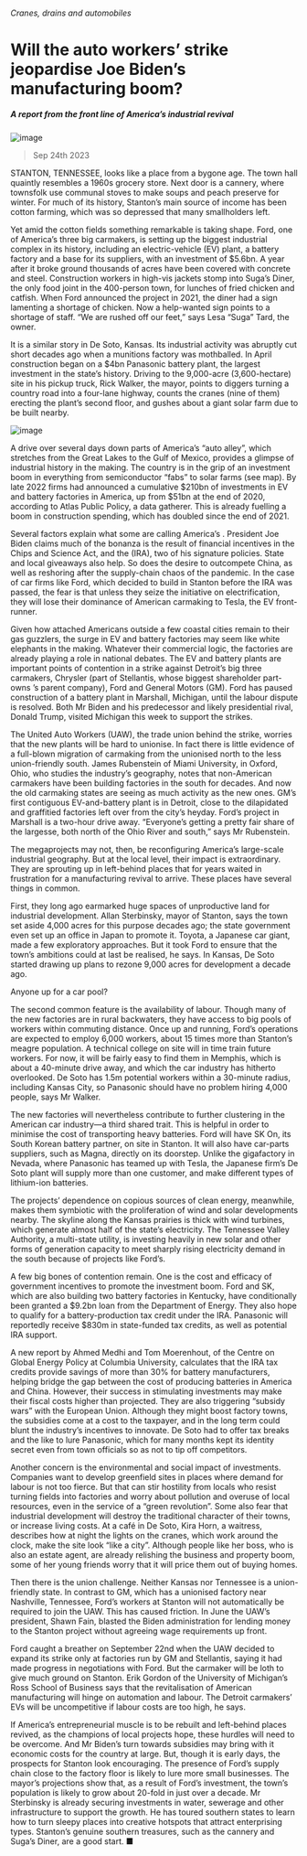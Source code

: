 ###### Cranes, drains and automobiles
# Will the auto workers’ strike jeopardise Joe Biden’s manufacturing boom? 
##### A report from the front line of America’s industrial revival 
![image](images/20230930_WBP003.jpg) 
> Sep 24th 2023 
STANTON, TENNESSEE, looks like a place from a bygone age. The town hall quaintly resembles a 1960s grocery store. Next door is a cannery, where townsfolk use communal stoves to make soups and peach preserve for winter. For much of its history, Stanton’s main source of income has been cotton farming, which was so depressed that many smallholders left. 
Yet amid the cotton fields something remarkable is taking shape. Ford, one of America’s three big carmakers, is setting up the biggest industrial complex in its history, including an electric-vehicle (EV) plant, a battery factory and a base for its suppliers, with an investment of $5.6bn. A year after it broke ground thousands of acres have been covered with concrete and steel. Construction workers in high-vis jackets stomp into Suga’s Diner, the only food joint in the 400-person town, for lunches of fried chicken and catfish. When Ford announced the project in 2021, the diner had a sign lamenting a shortage of chicken. Now a help-wanted sign points to a shortage of staff. “We are rushed off our feet,” says Lesa “Suga” Tard, the owner. 
It is a similar story in De Soto, Kansas. Its industrial activity was abruptly cut short decades ago when a munitions factory was mothballed. In April construction began on a $4bn Panasonic battery plant, the largest investment in the state’s history. Driving to the 9,000-acre (3,600-hectare) site in his pickup truck, Rick Walker, the mayor, points to diggers turning a country road into a four-lane highway, counts the cranes (nine of them) erecting the plant’s second floor, and gushes about a giant solar farm due to be built nearby. 
![image](images/20230930_EPM943.png) 

A drive over several days down parts of America’s “auto alley”, which stretches from the Great Lakes to the Gulf of Mexico, provides a glimpse of industrial history in the making. The country is in the grip of an investment boom in everything from semiconductor “fabs” to solar farms (see map). By late 2022 firms had announced a cumulative $210bn of investments in EV and battery factories in America, up from $51bn at the end of 2020, according to Atlas Public Policy, a data gatherer. This is already fuelling a boom in construction spending, which has doubled since the end of 2021. 
Several factors explain what some are calling America’s . President Joe Biden claims much of the bonanza is the result of financial incentives in the Chips and Science Act, and the  (IRA), two of his signature policies. State and local giveaways also help. So does the desire to outcompete China, as well as reshoring after the supply-chain chaos of the pandemic. In the case of car firms like Ford, which decided to build in Stanton before the IRA was passed, the fear is that unless they seize the initiative on electrification, they will lose their dominance of American carmaking to Tesla, the EV front-runner. 
Given how attached Americans outside a few coastal cities remain to their gas guzzlers, the surge in EV and battery factories may seem like white elephants in the making. Whatever their commercial logic, the factories are already playing a role in national debates. The EV and battery plants are important points of contention in a strike against Detroit’s big three carmakers, Chrysler (part of Stellantis, whose biggest shareholder part-owns ’s parent company), Ford and General Motors (GM). Ford has paused construction of a battery plant in Marshall, Michigan, until the labour dispute is resolved. Both Mr Biden and his predecessor and likely presidential rival, Donald Trump, visited Michigan this week to support the strikes. 
The United Auto Workers (UAW), the trade union behind the strike, worries that the new plants will be hard to unionise. In fact there is little evidence of a full-blown migration of carmaking from the unionised north to the less union-friendly south. James Rubenstein of Miami University, in Oxford, Ohio, who studies the industry’s geography, notes that non-American carmakers have been building factories in the south for decades. And now the old carmaking states are seeing as much activity as the new ones. GM’s first contiguous EV-and-battery plant is in Detroit, close to the dilapidated and graffitied factories left over from the city’s heyday. Ford’s project in Marshall is a two-hour drive away. “Everyone’s getting a pretty fair share of the largesse, both north of the Ohio River and south,” says Mr Rubenstein.
The megaprojects may not, then, be reconfiguring America’s large-scale industrial geography. But at the local level, their impact is extraordinary. They are sprouting up in left-behind places that for years waited in frustration for a manufacturing revival to arrive. These places have several things in common. 
First, they long ago earmarked huge spaces of unproductive land for industrial development. Allan Sterbinsky, mayor of Stanton, says the town set aside 4,000 acres for this purpose decades ago; the state government even set up an office in Japan to promote it. Toyota, a Japanese car giant, made a few exploratory approaches. But it took Ford to ensure that the town’s ambitions could at last be realised, he says. In Kansas, De Soto started drawing up plans to rezone 9,000 acres for development a decade ago. 
Anyone up for a car pool?
The second common feature is the availability of labour. Though many of the new factories are in rural backwaters, they have access to big pools of workers within commuting distance. Once up and running, Ford’s operations are expected to employ 6,000 workers, about 15 times more than Stanton’s meagre population. A technical college on site will in time train future workers. For now, it will be fairly easy to find them in Memphis, which is about a 40-minute drive away, and which the car industry has hitherto overlooked. De Soto has 1.5m potential workers within a 30-minute radius, including Kansas City, so Panasonic should have no problem hiring 4,000 people, says Mr Walker. 
The new factories will nevertheless contribute to further clustering in the American car industry—a third shared trait. This is helpful in order to minimise the cost of transporting heavy batteries. Ford will have SK On, its South Korean battery partner, on site in Stanton. It will also have car-parts suppliers, such as Magna, directly on its doorstep. Unlike the gigafactory in Nevada, where Panasonic has teamed up with Tesla, the Japanese firm’s De Soto plant will supply more than one customer, and make different types of lithium-ion batteries. 
The projects’ dependence on copious sources of clean energy, meanwhile, makes them symbiotic with the proliferation of wind and solar developments nearby. The skyline along the Kansas prairies is thick with wind turbines, which generate almost half of the state’s electricity. The Tennessee Valley Authority, a multi-state utility, is investing heavily in new solar and other forms of generation capacity to meet sharply rising electricity demand in the south because of projects like Ford’s. 
A few big bones of contention remain. One is the cost and efficacy of government incentives to promote the investment boom. Ford and SK, which are also building two battery factories in Kentucky, have conditionally been granted a $9.2bn loan from the Department of Energy. They also hope to qualify for a battery-production tax credit under the IRA. Panasonic will reportedly receive $830m in state-funded tax credits, as well as potential IRA support. 
A new report by Ahmed Medhi and Tom Moerenhout, of the Centre on Global Energy Policy at Columbia University, calculates that the IRA tax credits provide savings of more than 30% for battery manufacturers, helping bridge the gap between the cost of producing batteries in America and China. However, their success in stimulating investments may make their fiscal costs higher than projected. They are also triggering “subsidy wars” with the European Union. Although they might boost factory towns, the subsidies come at a cost to the taxpayer, and in the long term could blunt the industry’s incentives to innovate. De Soto had to offer tax breaks and the like to lure Panasonic, which for many months kept its identity secret even from town officials so as not to tip off competitors.
Another concern is the environmental and social impact of investments. Companies want to develop greenfield sites in places where demand for labour is not too fierce. But that can stir hostility from locals who resist turning fields into factories and worry about pollution and overuse of local resources, even in the service of a “green revolution”. Some also fear that industrial development will destroy the traditional character of their towns, or increase living costs. At a café in De Soto, Kira Horn, a waitress, describes how at night the lights on the cranes, which work around the clock, make the site look “like a city”. Although people like her boss, who is also an estate agent, are already relishing the business and property boom, some of her young friends worry that it will price them out of buying homes. 
Then there is the union challenge. Neither Kansas nor Tennessee is a union-friendly state. In contrast to GM, which has a unionised factory near Nashville, Tennessee, Ford’s workers at Stanton will not automatically be required to join the UAW. This has caused friction. In June the UAW’s president, Shawn Fain, blasted the Biden administration for lending money to the Stanton project without agreeing wage requirements up front. 
Ford caught a breather on September 22nd when the UAW decided to expand its strike only at factories run by GM and Stellantis, saying it had made progress in negotiations with Ford. But the carmaker will be loth to give much ground on Stanton. Erik Gordon of the University of Michigan’s Ross School of Business says that the revitalisation of American manufacturing will hinge on automation and labour. The Detroit carmakers’ EVs will be uncompetitive if labour costs are too high, he says. 
If America’s entrepreneurial muscle is to be rebuilt and left-behind places revived, as the champions of local projects hope, these hurdles will need to be overcome. And Mr Biden’s turn towards subsidies may bring with it economic costs for the country at large. But, though it is early days, the prospects for Stanton look encouraging. The presence of Ford’s supply chain close to the factory floor is likely to lure more small businesses. The mayor’s projections show that, as a result of Ford’s investment, the town’s population is likely to grow about 20-fold in just over a decade. Mr Sterbinsky is already securing investments in water, sewerage and other infrastructure to support the growth. He has toured southern states to learn how to turn sleepy places into creative hotspots that attract enterprising types. Stanton’s genuine southern treasures, such as the cannery and Suga’s Diner, are a good start. ■

